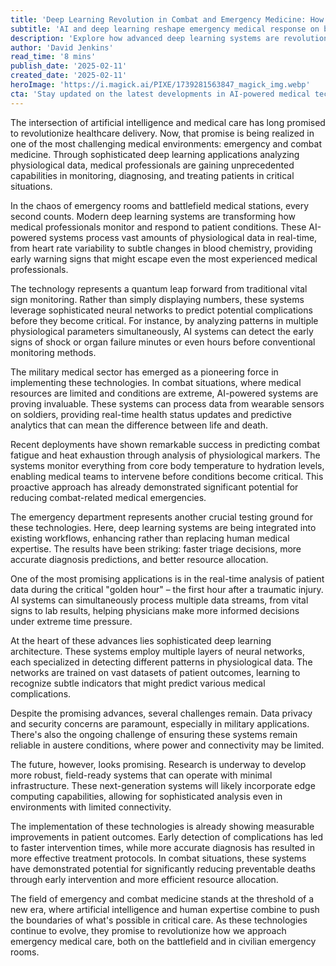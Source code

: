 ```yaml
---
title: 'Deep Learning Revolution in Combat and Emergency Medicine: How AI is Transforming Battlefield Care'
subtitle: 'AI and deep learning reshape emergency medical response on battlefields and in ERs'
description: 'Explore how advanced deep learning systems are revolutionizing emergency and combat medicine through real-time monitoring and predictive analytics. These AI-powered technologies are transforming battlefield care and emergency rooms, enabling early detection of complications and improving patient outcomes through sophisticated analysis of physiological data.'
author: 'David Jenkins'
read_time: '8 mins'
publish_date: '2025-02-11'
created_date: '2025-02-11'
heroImage: 'https://i.magick.ai/PIXE/1739281563847_magick_img.webp'
cta: 'Stay updated on the latest developments in AI-powered medical technology by following us on LinkedIn. Join our community of healthcare innovators and technology enthusiasts shaping the future of emergency medicine.'
---
```


The intersection of artificial intelligence and medical care has long promised to revolutionize healthcare delivery. Now, that promise is being realized in one of the most challenging medical environments: emergency and combat medicine. Through sophisticated deep learning applications analyzing physiological data, medical professionals are gaining unprecedented capabilities in monitoring, diagnosing, and treating patients in critical situations.

In the chaos of emergency rooms and battlefield medical stations, every second counts. Modern deep learning systems are transforming how medical professionals monitor and respond to patient conditions. These AI-powered systems process vast amounts of physiological data in real-time, from heart rate variability to subtle changes in blood chemistry, providing early warning signs that might escape even the most experienced medical professionals.

The technology represents a quantum leap forward from traditional vital sign monitoring. Rather than simply displaying numbers, these systems leverage sophisticated neural networks to predict potential complications before they become critical. For instance, by analyzing patterns in multiple physiological parameters simultaneously, AI systems can detect the early signs of shock or organ failure minutes or even hours before conventional monitoring methods.

The military medical sector has emerged as a pioneering force in implementing these technologies. In combat situations, where medical resources are limited and conditions are extreme, AI-powered systems are proving invaluable. These systems can process data from wearable sensors on soldiers, providing real-time health status updates and predictive analytics that can mean the difference between life and death.

Recent deployments have shown remarkable success in predicting combat fatigue and heat exhaustion through analysis of physiological markers. The systems monitor everything from core body temperature to hydration levels, enabling medical teams to intervene before conditions become critical. This proactive approach has already demonstrated significant potential for reducing combat-related medical emergencies.

The emergency department represents another crucial testing ground for these technologies. Here, deep learning systems are being integrated into existing workflows, enhancing rather than replacing human medical expertise. The results have been striking: faster triage decisions, more accurate diagnosis predictions, and better resource allocation.

One of the most promising applications is in the real-time analysis of patient data during the critical "golden hour" – the first hour after a traumatic injury. AI systems can simultaneously process multiple data streams, from vital signs to lab results, helping physicians make more informed decisions under extreme time pressure.

At the heart of these advances lies sophisticated deep learning architecture. These systems employ multiple layers of neural networks, each specialized in detecting different patterns in physiological data. The networks are trained on vast datasets of patient outcomes, learning to recognize subtle indicators that might predict various medical complications.

Despite the promising advances, several challenges remain. Data privacy and security concerns are paramount, especially in military applications. There's also the ongoing challenge of ensuring these systems remain reliable in austere conditions, where power and connectivity may be limited.

The future, however, looks promising. Research is underway to develop more robust, field-ready systems that can operate with minimal infrastructure. These next-generation systems will likely incorporate edge computing capabilities, allowing for sophisticated analysis even in environments with limited connectivity.

The implementation of these technologies is already showing measurable improvements in patient outcomes. Early detection of complications has led to faster intervention times, while more accurate diagnosis has resulted in more effective treatment protocols. In combat situations, these systems have demonstrated potential for significantly reducing preventable deaths through early intervention and more efficient resource allocation.

The field of emergency and combat medicine stands at the threshold of a new era, where artificial intelligence and human expertise combine to push the boundaries of what's possible in critical care. As these technologies continue to evolve, they promise to revolutionize how we approach emergency medical care, both on the battlefield and in civilian emergency rooms.